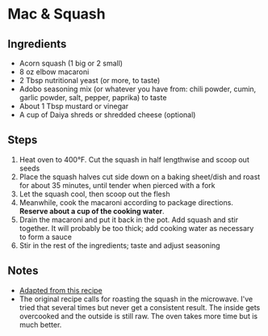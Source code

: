 # Mac & Squash

## Ingredients

- Acorn squash (1 big or 2 small)
- 8 oz elbow macaroni
- 2 Tbsp nutritional yeast (or more, to taste)
- Adobo seasoning mix (or whatever you have from: chili powder, cumin, garlic powder, salt, pepper, paprika) to taste
- About 1 Tbsp mustard or vinegar
- A cup of Daiya shreds or shredded cheese (optional)

## Steps

1. Heat oven to 400°F. Cut the squash in half lengthwise and scoop out seeds
1. Place the squash halves cut side down on a baking sheet/dish and roast for about 35 minutes, until tender when pierced with a fork
1. Let the squash cool, then scoop out the flesh
1. Meanwhile, cook the macaroni according to package directions. **Reserve about a cup of the cooking water**.
1. Drain the macaroni and put it back in the pot. Add squash and stir together. It will probably be too thick; add cooking water as necessary to form a sauce
1. Stir in the rest of the ingredients; taste and adjust seasoning

## Notes

- [Adapted from this recipe](https://theveganstoner.blogspot.com/2013/04/mac-and-squash.html)
- The original recipe calls for roasting the squash in the microwave. I've tried that several times but never get a consistent result. The inside gets overcooked and the outside is still raw. The oven takes more time but is much better.
